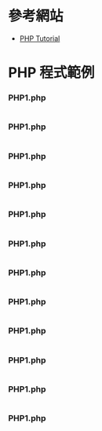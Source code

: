 # 參考網站
- [PHP Tutorial](https://www.w3schools.com/Php/default.asp)


# PHP 程式範例

### PHP1.php
```php

```


### PHP1.php
```php

```


### PHP1.php
```php

```


### PHP1.php
```php

```


### PHP1.php
```php

```


### PHP1.php
```php

```


### PHP1.php
```php

```


### PHP1.php
```php

```


### PHP1.php
```php

```


### PHP1.php
```php

```


### PHP1.php
```php

```


### PHP1.php
```php

```

